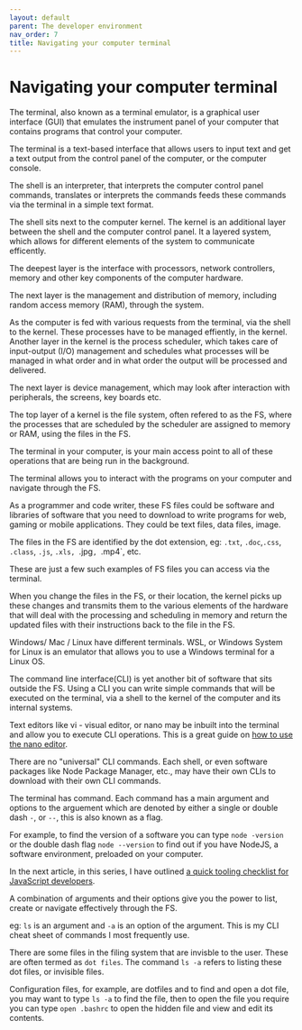 ```yaml
---
layout: default
parent: The developer environment
nav_order: 7
title: Navigating your computer terminal
---
```


# Navigating your computer terminal

The terminal, also known as a terminal emulator, is a graphical user interface (GUI) that emulates the instrument panel of your computer that contains programs that control your computer.

The terminal is a text-based interface that allows users to input text and get a text output from the control panel of the computer, or the computer console.

The shell is an interpreter, that interprets the computer control panel commands, translates or interprets the commands feeds these commands via the terminal in a simple text format. 

The shell sits next to the computer kernel. The kernel is an additional layer between the shell and the computer control panel. It a layered system, which allows for different elements of the system to communicate efficently.

The deepest layer is the interface with processors, network controllers, memory and other key components of the computer hardware.

The next layer is the management and distribution of memory, including random access memory (RAM), through the system.

As the computer is fed with various requests from the terminal, via the shell to the kernel. These processes have to be managed effiently, in the kernel. Another layer in the kernel is the process scheduler, which takes care of input-output (I/O) management and schedules what processes will be managed in what order and in what order the output will be processed and delivered.

The next layer is device management, which may look after interaction with peripherals, the screens, key boards etc. 

The top layer of a kernel is the file system, often refered to as the FS, where the processes that are scheduled by the scheduler are assigned to memory or RAM, using the files in the FS.

The terminal in your computer, is your main access point to all of these operations that are being run in the background. 

The terminal allows you to interact with the programs on your computer and navigate through the FS.

As a programmer and code writer, these FS files could be software and libraries of software that you need to download to write programs for web, gaming or mobile applications. They could be text files, data files, image. 

The files in the FS are identified by the dot extension, eg: `.txt`, `.doc`,`.css`, `.class`, `.js`, `.xls, `.jpg`, `.mp4`, etc. 

These are just a few such examples of FS files you can access via the terminal. 

When you change the files in the FS, or their location, the kernel picks up these changes and transmits them to the various elements of the hardware that will deal with the processing and scheduling in memory and return the updated files with their instructions back to the file in the FS.

Windows/ Mac / Linux have different terminals. WSL, or Windows System for Linux is an emulator that allows you to use a Windows terminal for a Linux OS.

The command line interface(CLI) is yet another bit of software that sits outside the FS. Using a CLI you can write simple commands that will be executed on the terminal, via a shell to the kernel of the computer and its internal systems.

Text editors like vi - visual editor, or nano may be inbuilt into the terminal and allow you to execute CLI operations. This is a great guide on  [how to use the nano editor](https://www.geeksforgeeks.org/nano-text-editor-in-linux/).

There are no "universal" CLI commands. Each shell, or even software packages like Node Package Manager, etc., may have their own CLIs to download with their own CLI commands.

The terminal has command. Each command has a main argument and options to the arguement which are denoted by either a single or double dash `-`, or `--`, this is also known as a flag.

For example, to find the version of a software you can type `node -version` or the double dash flag `node --version` to find out if you have NodeJS, a software environment, preloaded on your computer. 

In the next article, in this series, I have outlined [a quick tooling checklist for JavaScript developers](https://sumisastri.github.io/dev-blogs/local-environment/part3-tooling-checklist/).

A combination of arguments and their options give you the power to list, create or navigate effectively through the FS. 

eg: `ls` is an argument and `-a` is an option of the argument. This is my CLI cheat sheet of commands I most frequently use.

There are some files in the filing system that are invisble to the user. These are often termed as `dot files`. The command `ls -a` refers to listing these dot files, or invisible files.

Configuration files, for example, are dotfiles and to find and open a dot file, you may want to type `ls -a` to find the file, then to open the file you require you can type `open .bashrc` to open the hidden file and view and edit its contents.
